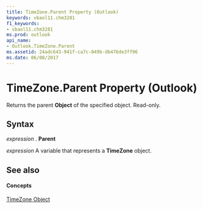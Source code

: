 ```yaml
---
title: TimeZone.Parent Property (Outlook)
keywords: vbaol11.chm3281
f1_keywords:
- vbaol11.chm3281
ms.prod: outlook
api_name:
- Outlook.TimeZone.Parent
ms.assetid: 24adc643-941f-ca7c-049b-db476de3ff96
ms.date: 06/08/2017
---
```



# TimeZone.Parent Property (Outlook)

Returns the parent  **Object** of the specified object. Read-only.


## Syntax

 _expression_ . **Parent**

 _expression_ A variable that represents a **TimeZone** object.


## See also


#### Concepts


[TimeZone Object](timezone-object-outlook.md)

